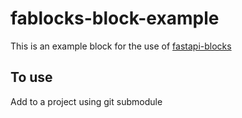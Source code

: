 # fablocks-block-example
This is an example block for the use of [fastapi-blocks](https://github.com/r3sbarra/fastapi-blocks) 

## To use
Add to a project using git submodule